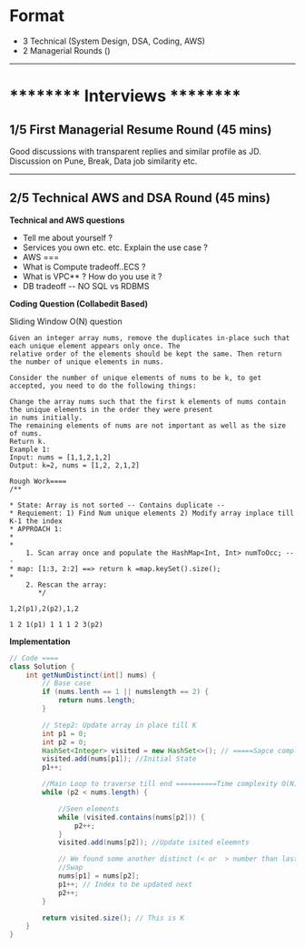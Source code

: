 # Format

- 3 Technical (System Design, DSA, Coding, AWS)
- 2 Managerial Rounds ()

-------------------------------------------------------------------------------------------

# ******** Interviews ********

## 1/5 First Managerial Resume Round (45 mins)

Good discussions with transparent replies and similar profile as JD.
Discussion on Pune, Break, Data job similarity etc.

--------------------------------------------------------------------------------------------

## 2/5 Technical AWS and DSA Round (45 mins)

**Technical and AWS questions**

- Tell me about yourself ?
- Services you own etc. etc. Explain the use case ?
- AWS ===
- What is Compute tradeoff..ECS ?
- What is VPC** ? How do you use it ?
- DB tradeoff -- NO SQL vs RDBMS

**Coding Question (Collabedit Based)**

Sliding Window O(N) question

```
Given an integer array nums, remove the duplicates in-place such that each unique element appears only once. The
relative order of the elements should be kept the same. Then return the number of unique elements in nums.

Consider the number of unique elements of nums to be k, to get accepted, you need to do the following things:

Change the array nums such that the first k elements of nums contain the unique elements in the order they were present
in nums initially.
The remaining elements of nums are not important as well as the size of nums.
Return k.
Example 1:
Input: nums = [1,1,2,1,2]
Output: k=2, nums = [1,2, 2,1,2]
```

```
Rough Work====
/**

* State: Array is not sorted -- Contains duplicate --
* Requiement: 1) Find Num unique elements 2) Modify array inplace till K-1 the index
* APPROACH 1:
*
*
    1. Scan array once and populate the HashMap<Int, Int> numToOcc; ---
* map: [1:3, 2:2] ==> return k =map.keySet().size();
*
    2. Rescan the array:
       */

1,2(p1),2(p2),1,2

1 2 1(p1) 1 1 1 2 3(p2)
```

**Implementation**

```java
// Code ====
class Solution {
    int getNumDistinct(int[] nums) {
        // Base case
        if (nums.lenth == 1 || numslength == 2) {
            return nums.length;
        }

        // Step2: Update array in place till K
        int p1 = 0;
        int p2 = 0;
        HashSet<Integer> visited = new HashSet<>(); // =====Sapce complexity O(K)
        visited.add(nums[p1]); //Initial State
        p1++;

        //Main Loop to traverse till end ==========Time complexity O(N)
        while (p2 < nums.length) {

            //Seen elements 
            while (visited.contains(nums[p2])) {
                p2++;
            }
            visited.add(nums[p2]); //Update isited eleemnts

            // We found some another distinct (< or  > number than last distinct one)
            //Swap
            nums[p1] = nums[p2];
            p1++; // Index to be updated next
            p2++;
        }

        return visited.size(); // This is K
    }
}
```

 





